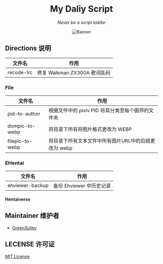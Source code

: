 <!--
<p align="center">
   <a href="https://github.com/GreenSulley/Script">
    <img src="" alt="banner">
  </a>
</p>
-->
<div align="center">

# My Daliy Script

_Never be a script kiddie_

<p align="center">

![Banner](https://w.wallhaven.cc/full/ym/wallhaven-ym2oqd.png)
</p>
</div>

## Directions 说明

|  文件名  | 作用 |
|  ----  | ----  | 
| recode-lrc | 修复 Walkman ZX300A 歌词乱码 |

### File

|  文件名  | 作用 |
|  ----  | ----  | 
| pid-to-author |  根据文件中的 pixiv PID 将其分类至每个画师的文件夹 |
| dompic-to-webp  |  将目录下所有将图片格式更改为 WEBP |
| filepic-to-webp  |  将目录下所有文本文件中所有图片URL中的后缀更改为.webp |

### EHentai

|  文件名  | 作用 |
|  ----  | ----  | 
| ehviewer-backup  | 备份 Ehviewer 中历史记录 |

#### Hentaiverse


## Maintainer 维护者

- [GreenSulley](https://github.com/GreenSulley/)


## LECENSE 许可证

[MIT License](https://github.com/GreenSulley/AutoArknights/blob/main/LICENSE)

